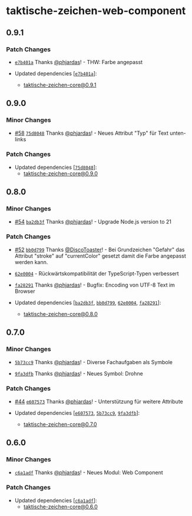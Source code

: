 # taktische-zeichen-web-component

## 0.9.1

### Patch Changes

- [`e7b401a`](https://github.com/phjardas/taktische-zeichen/commit/e7b401af0235ac0a9c5e9b026010f68decee66de) Thanks [@phjardas](https://github.com/phjardas)! - THW: Farbe angepasst

- Updated dependencies [[`e7b401a`](https://github.com/phjardas/taktische-zeichen/commit/e7b401af0235ac0a9c5e9b026010f68decee66de)]:
  - taktische-zeichen-core@0.9.1

## 0.9.0

### Minor Changes

- [#58](https://github.com/phjardas/taktische-zeichen/pull/58) [`75d8048`](https://github.com/phjardas/taktische-zeichen/commit/75d8048f51f162e114f603c8328c9cb775e83121) Thanks [@phjardas](https://github.com/phjardas)! - Neues Attribut "Typ" für Text unten-links

### Patch Changes

- Updated dependencies [[`75d8048`](https://github.com/phjardas/taktische-zeichen/commit/75d8048f51f162e114f603c8328c9cb775e83121)]:
  - taktische-zeichen-core@0.9.0

## 0.8.0

### Minor Changes

- [#54](https://github.com/phjardas/taktische-zeichen/pull/54) [`ba2db3f`](https://github.com/phjardas/taktische-zeichen/commit/ba2db3f186cc45dfb4de14b9c9f181ccb9e05895) Thanks [@phjardas](https://github.com/phjardas)! - Upgrade Node.js version to 21

### Patch Changes

- [#52](https://github.com/phjardas/taktische-zeichen/pull/52) [`bb0d799`](https://github.com/phjardas/taktische-zeichen/commit/bb0d799cd790f78643ae729a7410a6bf00970ea1) Thanks [@DiscoToaster](https://github.com/DiscoToaster)! - Bei Grundzeichen "Gefahr" das Attribut "stroke" auf "currentColor" gesetzt damit die Farbe angepasst werden kann.

* [`62e0004`](https://github.com/phjardas/taktische-zeichen/commit/62e00046f0f468200f425197cc57d59c890ce8d6) - Rückwärtskompatibilität der TypeScript-Typen verbessert

- [`fa28291`](https://github.com/phjardas/taktische-zeichen/commit/fa28291413b0c818c6b2cb5ecf416b8409b174c2) Thanks [@phjardas](https://github.com/phjardas)! - Bugfix: Encoding von UTF-8 Text im Browser

- Updated dependencies [[`ba2db3f`](https://github.com/phjardas/taktische-zeichen/commit/ba2db3f186cc45dfb4de14b9c9f181ccb9e05895), [`bb0d799`](https://github.com/phjardas/taktische-zeichen/commit/bb0d799cd790f78643ae729a7410a6bf00970ea1), [`62e0004`](https://github.com/phjardas/taktische-zeichen/commit/62e00046f0f468200f425197cc57d59c890ce8d6), [`fa28291`](https://github.com/phjardas/taktische-zeichen/commit/fa28291413b0c818c6b2cb5ecf416b8409b174c2)]:
  - taktische-zeichen-core@0.8.0

## 0.7.0

### Minor Changes

- [`5b73cc9`](https://github.com/phjardas/taktische-zeichen/commit/5b73cc9c0a181551da8c995f1b36045e574aacf7) Thanks [@phjardas](https://github.com/phjardas)! - Diverse Fachaufgaben als Symbole

* [`9fa3dfb`](https://github.com/phjardas/taktische-zeichen/commit/9fa3dfb21de446c85c8e1629d385ca8e229b28d8) Thanks [@phjardas](https://github.com/phjardas)! - Neues Symbol: Drohne

### Patch Changes

- [#44](https://github.com/phjardas/taktische-zeichen/pull/44) [`e607573`](https://github.com/phjardas/taktische-zeichen/commit/e6075738e53000c3ca267aa4aa64bd7fb0626124) Thanks [@phjardas](https://github.com/phjardas)! - Unterstützung für weitere Attribute

- Updated dependencies [[`e607573`](https://github.com/phjardas/taktische-zeichen/commit/e6075738e53000c3ca267aa4aa64bd7fb0626124), [`5b73cc9`](https://github.com/phjardas/taktische-zeichen/commit/5b73cc9c0a181551da8c995f1b36045e574aacf7), [`9fa3dfb`](https://github.com/phjardas/taktische-zeichen/commit/9fa3dfb21de446c85c8e1629d385ca8e229b28d8)]:
  - taktische-zeichen-core@0.7.0

## 0.6.0

### Minor Changes

- [`c6a1adf`](https://github.com/phjardas/taktische-zeichen/commit/c6a1adf49b2dec63328b82b9ebeaff7c89f1ded2) Thanks [@phjardas](https://github.com/phjardas)! - Neues Modul: Web Component

### Patch Changes

- Updated dependencies [[`c6a1adf`](https://github.com/phjardas/taktische-zeichen/commit/c6a1adf49b2dec63328b82b9ebeaff7c89f1ded2)]:
  - taktische-zeichen-core@0.6.0

